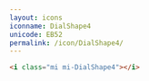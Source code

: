 ```yaml
---
layout: icons
iconname: DialShape4
unicode: EB52
permalink: /icon/DialShape4/
---
```


``` html
<i class="mi mi-DialShape4"></i>
```
